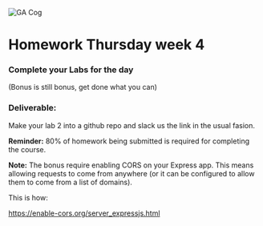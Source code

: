 ![GA Cog](https://camo.githubusercontent.com/6ce15b81c1f06d716d753a61f5db22375fa684da/68747470733a2f2f67612d646173682e73332e616d617a6f6e6177732e636f6d2f70726f64756374696f6e2f6173736574732f6c6f676f2d39663838616536633963333837313639306533333238306663663535376633332e706e67)
# Homework Thursday week 4

### Complete your Labs for the day

(Bonus is still bonus, get done what you can)

### Deliverable:

Make your lab 2 into a github repo and slack us the link in the usual fasion.

**Reminder:** 80% of homework being submitted is required for completing the course.

**Note:** The bonus require enabling CORS on your Express app. This means allowing requests to come from anywhere (or it can be configured to allow them to come from a list of domains).

This is how:

https://enable-cors.org/server_expressjs.html
